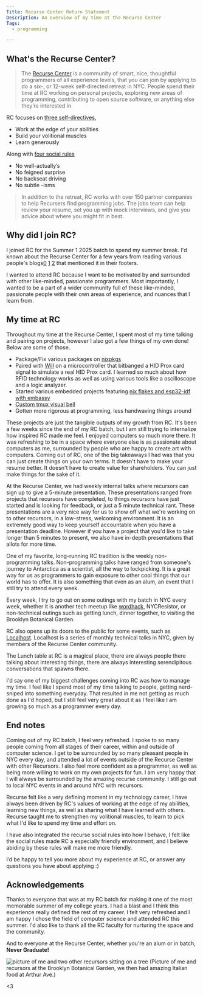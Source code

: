 ```yaml
---
Title: Recurse Center Return Statement
Description: An overview of my time at the Recurse Center
Tags: 
  - programming

---
```


## What's the Recurse Center?

> The [Recurse Center](https://recurse.com) is a community of smart, nice,
thoughtful programmers of all experience levels, that you can join by applying
to do a six-, or 12-week self-directed retreat in NYC. People spend their time
at RC working on personal projects, exploring new areas of programming,
contributing to open source software, or anything else they’re interested in.

RC focuses on [three
self-directives](https://www.recurse.com/manual#sub-sec-self-directives),

* Work at the edge of your abilities
* Build your volitional muscles
* Learn generously

Along with [four social rules](https://www.recurse.com/social-rules)

* No well-actually’s
* No feigned surprise
* No backseat driving
* No subtle -isms

> In addition to the retreat, RC works with over 150 partner companies to help
Recursers find programming jobs. The jobs team can help review your resume, set
you up with mock interviews, and give you advice about where you might fit in
best.


## Why did I join RC?

I joined RC for the Summer 1 2025 batch to spend my summer break. I'd known
about the Recurse Center for a few years from reading various people's
blogs[0] [1] [2] that mentioned it in their footers.

I wanted to attend RC because I want to be motivated by and surrounded with
other like-minded, passionate programmers. Most importantly, I wanted to be a part
of a wider community full of these like-minded, passionate people with their own
areas of experience, and nuances that I learn from.

## My time at RC

Throughout my time at the Recurse Center, I spent most of my time talking and
pairing on projects, however I also got a few things of my own done! Below are
some of those.

* Package/Fix various packages on
[nixpkgs](https://github.com/NixOS/nixpkgs/pulls?q=author%3Aezrizhu)
* Paired with [Will](https://www.willbicks.com/) on a microcontroller that
bitbanged a HID Prox card signal to simulate a real HID Prox card. I learned so
much about how RFID technology works as well as using various tools like a
oscilloscope and a logic analyzer.
* Started various embedded projects featuring [nix flakes and esp32-idf with
embassy](https://ezrizhu.com/blog/esp32-rs-dev-flakes)
* [Custom tmux visual bell](https://ezrizhu.com/blog/tmux-visual-bell)
* Gotten more rigorous at programming, less handwaving things around

These projects are just the tangible outputs of my growth from RC. It's been a
few weeks since the end of my RC batch, but I am still trying to internalize how
inspired RC made me feel. I enjoyed computers so much more there. It was
refreshing to be in a space where everyone else is as passionate about computers
as me, surrounded by people who are happy to create art with computers. Coming
out of RC, one of the big takeaways I had was that you can just create things on
your own terms. It doesn't have to make your resume better. It doesn't have to
create value for shareholders. You can just make things for the sake of it.

At the Recurse Center, we had weekly internal talks where recursors can sign up
to give a 5-minute presentation. These presentations ranged from projects that
recursors have completed, to things recursors have just started and is looking
for feedback, or just a 5 minute technical rant. These presentations are a very
nice way for us to show off what we're working on to other recursors, in a
low-stress, welcoming environment. It is an extremely good way to keep yourself
accountable when you have a presentation deadline. However if you have a project
that you'd like to take longer than 5 minutes to present, we also have in-depth
presentations that allots for more time.

One of my favorite, long-running RC tradition is the weekly non-programming
talks. Non-programming talks have ranged from someone's journey to Antarctica as
a scientist, all the way to lockpicking. It is a great way for us as programmers to
gain exposure to other cool things that our world has to offer. It is also
something that even as an alum, an event that I still try to attend every week.

Every week, I try to go out on some outings with my batch in NYC every week,
whether it is another tech meetup like
[wordhack](https://toddwords.com/wordhack/), NYCResistor, or non-technical
outings such as getting lunch, dinner together, to visiting the Brooklyn
Botanical Garden.

RC also opens up its doors to the public for some events, such as
[Localhost](https://www.recurse.com/localhost). Localhost is a series of monthly
technical talks in NYC, given by members of the Recurse Center community.

The Lunch table at RC is a magical place, there are always people there talking
about interesting things, there are always interesting serendipitous
conversations that spawns there.

I'd say one of my biggest challenges coming into RC was how to manage my time.
I feel like I spend most of my time talking to people, getting nerd-sniped into
something everyday. That resulted in me not getting as much done as I'd hoped,
but I still feel very great about it as I feel like I am growing so much as a
programmer every day.

## End notes

Coming out of my RC batch, I feel very refreshed. I spoke to so many people
coming from all stages of their career, within and outside of computer science.
I get to be surrounded by so many pleasant people in NYC every day, and attended
a lot of events outside of the Recurse Center with other Recursors. I also feel
more confident as a programmer, as well as being more willing to work on my own
projects for fun. I am very happy that I will always be surrounded by the
amazing recurse community. I still go out to local NYC events in and around NYC
with recursors.

Recurse felt like a very defining moment in my technology career, I have always
been driven by RC's values of working at the edge of my abilities, learning new
things, as well as sharing what I have learned with others. Recurse taught me to
strengthen my volitional muscles, to learn to pick what I'd like to spend my
time and effort on.

I have also integrated the recurse social rules into how I
behave, I felt like the social rules made RC a especially friendly environment,
and I believe abiding by these rules will make me more friendly.

I’d be happy to tell you more about my experience at RC, or answer any questions
you have about applying :)

## Acknowledgements

Thanks to everyone that was at my RC batch for making it one of the most
memorable summer of my college years. I had a blast and I think this experience
really defined the rest of my career. I felt very refreshed and I am happy I
chose the field of computer science and attended RC this summer. I'd also like
to thank all the RC faculty for nurturing the space and the community.

And to everyone at the Recurse Center, whether you're an alum or in batch,
**Never Graduate!**

![picture of me and two other recursors sitting on a
tree](/assets/img/blog/20250912-rc_return_statement.jpg)
(Picture of me and recursors at the Brooklyn Botanical Garden, we then had
amazing Italian food at Arthur Ave.)

[0]: https://ntietz.com 
[1]: https://filippo.io/
[2]: https://jvns.ca/

<3
